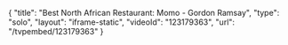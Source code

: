 {
    "title": "Best North African Restaurant: Momo - Gordon Ramsay",
    "type": "solo",
    "layout": "iframe-static",
    "videoId": "123179363",
    "url": "\/tvpembed\/123179363"
}